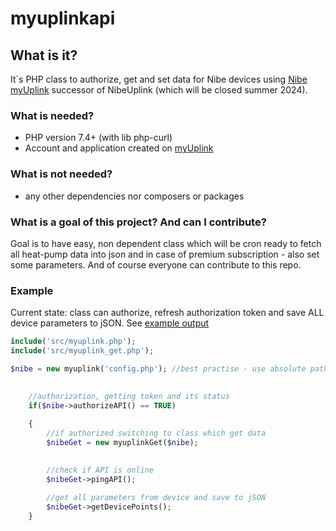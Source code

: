 # myuplinkapi

## What is it?
It`s PHP class to authorize, get and set data for Nibe devices using [Nibe myUplink](https://www.myuplink.com/) successor of NibeUplink (which will be closed summer 2024).

### What is needed?
 - PHP version 7.4+ (with lib php-curl)
 - Account and application created on [myUplink](https://dev.myuplink.com/login)

### What is not needed?
 - any other dependencies nor composers or packages

### What is a goal of this project? And can I contribute?
Goal is to have easy, non dependent class which will be cron ready to fetch all heat-pump data into json and in case of premium subscription - also set some parameters. And of course everyone can contribute to this repo.


### Example
Current state: class can authorize, refresh authorization token and save ALL device parameters to jSON. See [example output](https://pastebin.pl/view/raw/dbd66f2e)

```php
include('src/myuplink.php');
include('src/myuplink_get.php');

$nibe = new myuplink('config.php'); //best practise - use absolute path
    

    //authorization, getting token and its status
    if($nibe->authorizeAPI() == TRUE)
    
    {
        //if authorized switching to class which get data
        $nibeGet = new myuplinkGet($nibe);

    
        //check if API is online
        $nibeGet->pingAPI();
        
        //get all parameters from device and save to jSON
        $nibeGet->getDevicePoints();
    }
